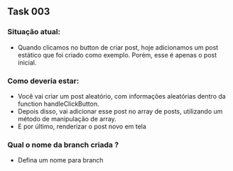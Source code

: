## Task 003

### Situação atual:

- Quando clicamos no button de criar post, hoje adicionamos um post estático que foi criado como exemplo. Porém, esse é apenas o post inicial.

### Como deveria estar:

- Você vai criar um post aleatório, com informações aleatórias dentro da function handleClickButton.
- Depois disso, vai adicionar esse post no array de posts, utilizando um método de manipulação de array.
- E por último, renderizar o post novo em tela

### Qual o nome da branch criada ?

- Defina um nome para branch

